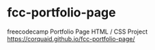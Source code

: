 # fcc-portfolio-page
freecodecamp Portfolio Page HTML / CSS Project
https://corquaid.github.io/fcc-portfolio-page/
